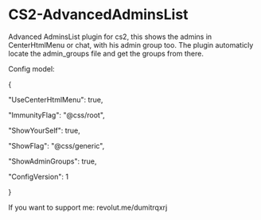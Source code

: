 # CS2-AdvancedAdminsList
Advanced AdminsList plugin for cs2, this shows the admins in CenterHtmlMenu or chat, with his admin group too. The plugin automaticly locate the admin_groups file and get the groups from there.

Config model:

{

  "UseCenterHtmlMenu": true,
  
  "ImmunityFlag": "@css/root",
  
  "ShowYourSelf": true,
  
  "ShowFlag": "@css/generic",
  
  "ShowAdminGroups": true,
  
  "ConfigVersion": 1
  
}

If you want to support me: revolut.me/dumitrqxrj
